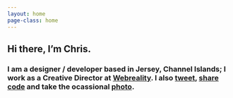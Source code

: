 ```yaml
---
layout: home
page-class: home
---
```


## Hi there, I’m Chris. 
### I am a designer / developer based in Jersey, Channel Islands; I work as a Creative Director at [Webreality](http://www.webreality.co.uk). I also [tweet](http://www.twitter.com/chrisedmo), [share code](http://www.github.com/chrisedmo) and take the ocassional [photo](http://www.instagram.com/chrisedmo).